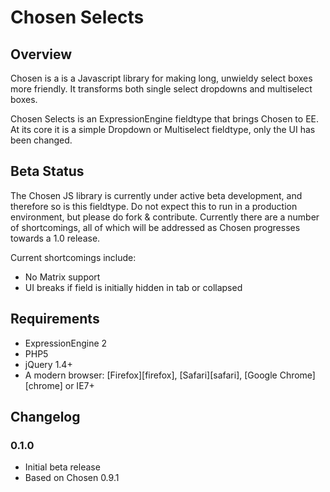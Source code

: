 Chosen Selects
=======================================

Overview
--------

Chosen is a is a Javascript library for making long, unwieldy select boxes more friendly. It transforms both single select dropdowns and multiselect boxes.

Chosen Selects is an ExpressionEngine fieldtype that brings Chosen to EE. At its core it is a simple Dropdown or Multiselect fieldtype, only the UI has been changed.


## Beta Status

The Chosen JS library is currently under active beta development, and therefore so is this fieldtype. Do not expect this to run in a production environment, but please do fork & contribute.
Currently there are a number of shortcomings, all of which will be addressed as Chosen progresses towards a 1.0 release.

Current shortcomings include:

* No Matrix support
* UI breaks if field is initially hidden in tab or collapsed


## Requirements

* ExpressionEngine 2
* PHP5
* jQuery 1.4+
* A modern browser: [Firefox][firefox], [Safari][safari], [Google Chrome][chrome] or IE7+


## Changelog

### 0.1.0

* Initial beta release
* Based on Chosen 0.9.1
